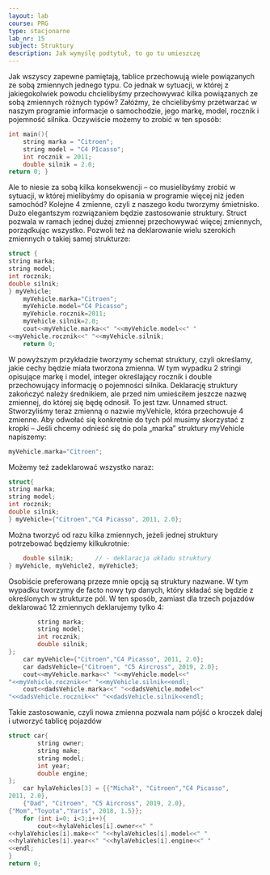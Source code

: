 ```yaml
---
layout: lab
course: PRG
type: stacjonarne
lab_nr: 15
subject: Struktury
description: Jak wymyślę podtytuł, to go tu umieszczę
---
```

Jak wszyscy zapewne pamiętają, tablice przechowują wiele powiązanych ze sobą zmiennych jednego typu. Co jednak w sytuacji, w której z jakiegokolwiek powodu chcielibyśmy przechowywać kilka powiązanych ze sobą zmiennych różnych typów? Załóżmy, że chcielibyśmy przetwarzać w naszym programie informacje o samochodzie, jego markę, model, rocznik i pojemność silnika. Oczywiście możemy to zrobić w ten sposób:

```c++
int main(){
    string marka = "Citroen";
    string model = "C4 PIcasso";
    int rocznik = 2011;
    double silnik = 2.0;
return 0; }
```

Ale to niesie za sobą kilka konsekwencji – co musielibyśmy zrobić w sytuacji, w której mielibyśmy do opisania w programie więcej niż jeden samochód? Kolejne 4 zmienne, czyli z naszego kodu tworzymy śmietnisko. Dużo elegantszym rozwiązaniem będzie zastosowanie struktury. Struct pozwala w ramach jednej dużej zmiennej przechowywać więcej zmiennych, porządkując wszystko. Pozwoli też na deklarowanie wielu szerokich zmiennych o takiej samej strukturze:

```c++
struct { 
string marka;
string model;
int rocznik;
double silnik;
} myVehicle;
    myVehicle.marka="Citroen";
    myVehicle.model="C4 Picasso";
    myVehicle.rocznik=2011;
    myVehicle.silnik=2.0;
    cout<<myVehicle.marka<<" "<<myVehicle.model<<" "
<<myVehicle.rocznik<<" "<<myVehicle.silnik;
    return 0;
```

W powyższym przykładzie tworzymy schemat struktury, czyli określamy, jakie cechy będzie miała tworzona zmienna. W tym wypadku 2 stringi opisujące markę i model, integer określający rocznik i double przechowujący informację o pojemności silnika.
Deklarację struktury zakończyć należy średnikiem, ale przed nim umieściłem jeszcze nazwę zmiennej, do której się będę odnosił. To jest tzw. Unnamed struct. Stworzyliśmy teraz zmienną o nazwie myVehicle, która przechowuje 4 zmienne. Aby odwołać się konkretnie do tych pól musimy skorzystać z kropki – Jeśli chcemy odnieść się do pola „marka” struktury myVehicle napiszemy:

```c++
myVehicle.marka="Citroen";
```

Możemy też zadeklarować wszystko naraz:

```c++
struct{
string marka;
string model;
int rocznik;
double silnik;
} myVehicle={"Citroen","C4 Picasso", 2011, 2.0};
```

Można tworzyć od razu kilka zmiennych, jeżeli jednej struktury potrzebować będziemy kilkukrotnie:

```c++
    double silnik;      // - deklaracja układu struktury
} myVehicle, myVehicle2, myVehicle3;
```

Osobiście preferowaną przeze mnie opcją są struktury nazwane. W tym wypadku tworzymy de facto nowy typ danych, który składać się będzie z określonych w strukturze pól. W ten sposób, zamiast dla trzech pojazdów deklarować 12 zmiennych deklarujemy tylko 4:

```c++
        string marka;
        string model;
        int rocznik;
        double silnik;
};
    car myVehicle={"Citroen","C4 Picasso", 2011, 2.0};
    car dadsVehicle={"Citroen", "C5 Aircross", 2019, 2.0};
    cout<<myVehicle.marka<<" "<<myVehicle.model<<"
"<<myVehicle.rocznik<<" "<<myVehicle.silnik<<endl;
    cout<<dadsVehicle.marka<<" "<<dadsVehicle.model<<"
"<<dadsVehicle.rocznik<<" "<<dadsVehicle.silnik<<endl;
```

Takie zastosowanie, czyli nowa zmienna pozwala nam pójść o kroczek dalej i utworzyć tablicę pojazdów

```c++
struct car{
        string owner;
        string make;
        string model;
        int year;
        double engine;
};
    car hylaVehicles[3] = {{"Michał", "Citroen","C4 Picasso",
2011, 2.0},
    {"Dad", "Citroen", "C5 Aircross", 2019, 2.0},
{"Mom","Toyota","Yaris", 2018, 1.5}};
    for (int i=0; i<3;i++){
        cout<<hylaVehicles[i].owner<<" "
<<hylaVehicles[i].make<<" "<<hylaVehicles[i].model<<" "
<<hylaVehicles[i].year<<" "<<hylaVehicles[i].engine<<" "
<<endl;
}
return 0;
```
